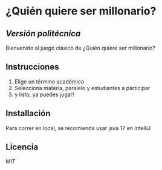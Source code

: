 # ¿Quién quiere ser millonario?
## _Versión politécnica_

Bienvenido al juego clásico de ¿Quién quiere ser millonario?

## Instrucciones
1. Elige un término académico
2. Selecciona materia, paralelo y estudiantes a participar
3. y listo, ya puedes jugar!

## Installación

Para correr en local, se recomienda usar java 17 en IntelliJ


## Licencia

MIT
